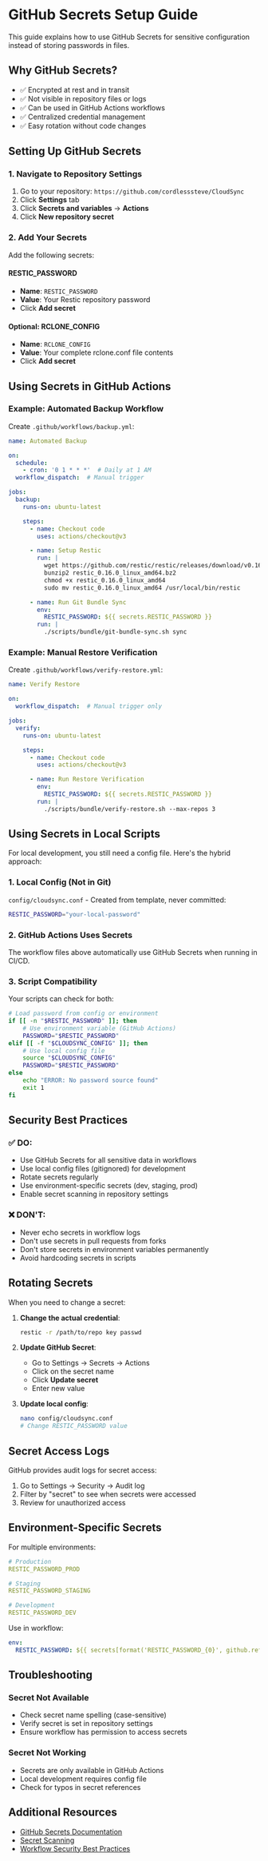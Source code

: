 # GitHub Secrets Setup Guide

This guide explains how to use GitHub Secrets for sensitive configuration instead of storing passwords in files.

## Why GitHub Secrets?

- ✅ Encrypted at rest and in transit
- ✅ Not visible in repository files or logs
- ✅ Can be used in GitHub Actions workflows
- ✅ Centralized credential management
- ✅ Easy rotation without code changes

## Setting Up GitHub Secrets

### 1. Navigate to Repository Settings

1. Go to your repository: `https://github.com/cordlesssteve/CloudSync`
2. Click **Settings** tab
3. Click **Secrets and variables** → **Actions**
4. Click **New repository secret**

### 2. Add Your Secrets

Add the following secrets:

#### RESTIC_PASSWORD
- **Name**: `RESTIC_PASSWORD`
- **Value**: Your Restic repository password
- Click **Add secret**

#### Optional: RCLONE_CONFIG
- **Name**: `RCLONE_CONFIG`
- **Value**: Your complete rclone.conf file contents
- Click **Add secret**

## Using Secrets in GitHub Actions

### Example: Automated Backup Workflow

Create `.github/workflows/backup.yml`:

```yaml
name: Automated Backup

on:
  schedule:
    - cron: '0 1 * * *'  # Daily at 1 AM
  workflow_dispatch:  # Manual trigger

jobs:
  backup:
    runs-on: ubuntu-latest

    steps:
      - name: Checkout code
        uses: actions/checkout@v3

      - name: Setup Restic
        run: |
          wget https://github.com/restic/restic/releases/download/v0.16.0/restic_0.16.0_linux_amd64.bz2
          bunzip2 restic_0.16.0_linux_amd64.bz2
          chmod +x restic_0.16.0_linux_amd64
          sudo mv restic_0.16.0_linux_amd64 /usr/local/bin/restic

      - name: Run Git Bundle Sync
        env:
          RESTIC_PASSWORD: ${{ secrets.RESTIC_PASSWORD }}
        run: |
          ./scripts/bundle/git-bundle-sync.sh sync
```

### Example: Manual Restore Verification

Create `.github/workflows/verify-restore.yml`:

```yaml
name: Verify Restore

on:
  workflow_dispatch:  # Manual trigger only

jobs:
  verify:
    runs-on: ubuntu-latest

    steps:
      - name: Checkout code
        uses: actions/checkout@v3

      - name: Run Restore Verification
        env:
          RESTIC_PASSWORD: ${{ secrets.RESTIC_PASSWORD }}
        run: |
          ./scripts/bundle/verify-restore.sh --max-repos 3
```

## Using Secrets in Local Scripts

For local development, you still need a config file. Here's the hybrid approach:

### 1. Local Config (Not in Git)

`config/cloudsync.conf` - Created from template, never committed:
```bash
RESTIC_PASSWORD="your-local-password"
```

### 2. GitHub Actions Uses Secrets

The workflow files above automatically use GitHub Secrets when running in CI/CD.

### 3. Script Compatibility

Your scripts can check for both:

```bash
# Load password from config or environment
if [[ -n "$RESTIC_PASSWORD" ]]; then
    # Use environment variable (GitHub Actions)
    PASSWORD="$RESTIC_PASSWORD"
elif [[ -f "$CLOUDSYNC_CONFIG" ]]; then
    # Use local config file
    source "$CLOUDSYNC_CONFIG"
    PASSWORD="$RESTIC_PASSWORD"
else
    echo "ERROR: No password source found"
    exit 1
fi
```

## Security Best Practices

### ✅ DO:
- Use GitHub Secrets for all sensitive data in workflows
- Use local config files (gitignored) for development
- Rotate secrets regularly
- Use environment-specific secrets (dev, staging, prod)
- Enable secret scanning in repository settings

### ❌ DON'T:
- Never echo secrets in workflow logs
- Don't use secrets in pull requests from forks
- Don't store secrets in environment variables permanently
- Avoid hardcoding secrets in scripts

## Rotating Secrets

When you need to change a secret:

1. **Change the actual credential**:
   ```bash
   restic -r /path/to/repo key passwd
   ```

2. **Update GitHub Secret**:
   - Go to Settings → Secrets → Actions
   - Click on the secret name
   - Click **Update secret**
   - Enter new value

3. **Update local config**:
   ```bash
   nano config/cloudsync.conf
   # Change RESTIC_PASSWORD value
   ```

## Secret Access Logs

GitHub provides audit logs for secret access:

1. Go to Settings → Security → Audit log
2. Filter by "secret" to see when secrets were accessed
3. Review for unauthorized access

## Environment-Specific Secrets

For multiple environments:

```yaml
# Production
RESTIC_PASSWORD_PROD

# Staging
RESTIC_PASSWORD_STAGING

# Development
RESTIC_PASSWORD_DEV
```

Use in workflow:
```yaml
env:
  RESTIC_PASSWORD: ${{ secrets[format('RESTIC_PASSWORD_{0}', github.ref_name)] }}
```

## Troubleshooting

### Secret Not Available
- Check secret name spelling (case-sensitive)
- Verify secret is set in repository settings
- Ensure workflow has permission to access secrets

### Secret Not Working
- Secrets are only available in GitHub Actions
- Local development requires config file
- Check for typos in secret references

## Additional Resources

- [GitHub Secrets Documentation](https://docs.github.com/en/actions/security-guides/encrypted-secrets)
- [Secret Scanning](https://docs.github.com/en/code-security/secret-scanning)
- [Workflow Security Best Practices](https://docs.github.com/en/actions/security-guides/security-hardening-for-github-actions)
